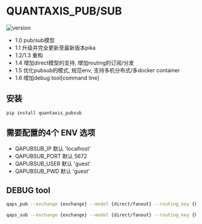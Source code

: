 # QUANTAXIS_PUB/SUB

![version](https://img.shields.io/pypi/v/quantaxis_pubsub.svg)

- 1.0 pub/sub模型
- 1.1 升级并完全更新至最新版本pika
- 1.2/1.3 重构
- 1.4 增加direct模型的支持, 增加routing的订阅/分发  
- 1.5 优化pubsub的模式, 规范env, 支持多机分布式/多docker container
- 1.6 增加debug tool[command line]

## 安装

```
pip install quantaxis_pubsub
```

## 需要配置的4个 ENV 选项

- QAPUBSUB_IP 默认 'localhost'
- QAPUBSUB_PORT 默认 5672
- QAPUBSUB_USER 默认 'guest'
- QAPUBSUB_PWD  默认 'guest'

## DEBUG tool

```bash
qaps_pub --exchange {exchange} --model {direct/fanout} --routing_key {key} --content {content} --user {user} --password {password} --host {host}

qaps_sub --exchange {exchange} --model {direct/fanout} --routing_key {key} --user {user} --password {password} --host {host}
```